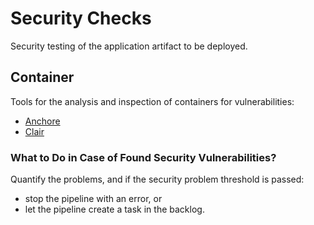 # Security Checks

Security testing of the application artifact to be deployed.

## Container

Tools for the analysis and inspection of containers for vulnerabilities:

* [Anchore](https://github.com/anchore/anchore-engine)
* [Clair](https://github.com/quay/clair)

### What to Do in Case of Found Security Vulnerabilities?

Quantify the problems, and if the security problem threshold is passed:

* stop the pipeline with an error, or
* let the pipeline create a task in the backlog.
